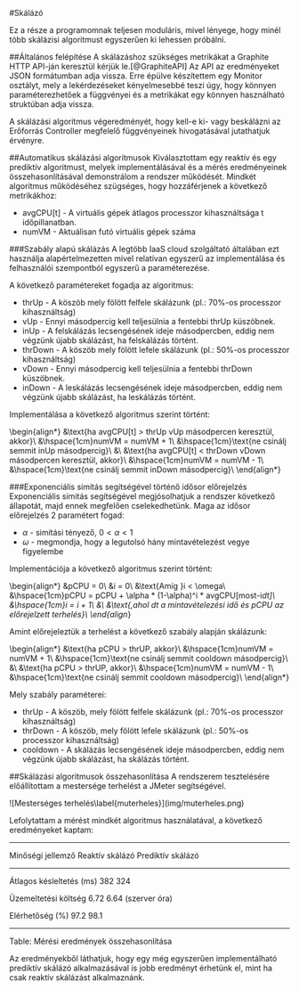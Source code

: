 #Skálázó

Ez a része a programomnak teljesen moduláris, mivel lényege, hogy minél több skálázisi algoritmust egyszerűen ki lehessen próbálni.

##Általános felépítése
A skálázáshoz szükséges metrikákat a Graphite HTTP API-ján keresztül kérjük le.[@GraphiteAPI] Az API az eredményeket JSON formátumban adja vissza. Erre épülve készítettem egy Monitor osztályt, mely a lekérdezéseket kényelmesebbé teszi úgy, hogy könnyen paraméterezhetőek a függvényei és a  metrikákat egy könnyen használható struktúban adja vissza.

A skálázási algoritmus végeredményét, hogy kell-e ki- vagy beskálázni az Erőforrás Controller megfelelő függvényeinek hivogatásával jutathatjuk érvényre.

##Automatikus skálázási algoritmusok
Kiválasztottam egy reaktív és egy prediktív algoritmust, melyek implementálásával és a mérés eredményeinek összehasonlításával demonstrálom a rendszer működését.
Mindkét algoritmus működéséhez szügséges, hogy hozzáférjenek a következő metrikákhoz:

* avgCPU[t] - A virtuális gépek átlagos processzor kihasználtsága t időpillanatban.
* numVM - Aktuálisan futó virtuális gépek száma

###Szabály alapú skálázás
A legtöbb IaaS cloud szolgáltató általában ezt használja alapértelmezetten mivel relatívan egyszerű az implementálása és felhasználói szempontból egyszerű a paraméterezése.


A következő paramétereket fogadja az algoritmus:

* thrUp - A köszöb mely fölött felfele skálázunk (pl.: 70%-os processzor kihasználtság)
* vUp - Ennyi másodpercig kell teljesülnia a fentebbi thrUp küszöbnek.
* inUp - A felskálázás lecsengésének ideje másodpercben, eddig nem végzünk újabb skálázást, ha felskálázás történt.
* thrDown - A köszöb mely fölött lefele skálázunk (pl.: 50%-os processzor kihasználtság)
* vDown - Ennyi másodpercig kell teljesülnia a fentebbi thrDown küszöbnek.
* inDown - A leskálázás lecsengésének ideje másodpercben, eddig nem végzünk újabb skálázást, ha leskálázás történt.

Implementálása a következő algoritmus szerint történt:

\begin{align*}
&\text{ha avgCPU[t] > thrUp vUp másodpercen keresztül, akkor}\\
&\hspace{1cm}numVM = numVM + 1\\
&\hspace{1cm}\text{ne csinálj semmit inUp másodpercig}\\
&\\
&\text{ha avgCPU[t] < thrDown vDown másodpercen keresztül, akkor}\\
&\hspace{1cm}numVM = numVM - 1\\
&\hspace{1cm}\text{ne csinálj semmit inDown másodpercig}\\
\end{align*}

###Exponenciális simítás segítségével történő idősor előrejelzés
Exponenciális simitás segítségével megjósolhatjuk a rendszer következő állapotát, majd ennek megfelően cselekedhetünk.
Maga az idősor előrejelzés 2 paramétert fogad:

* $\alpha$ - simítási tényező, $0 < \alpha < 1$
* $\omega$ - megmondja, hogy a legutolsó hány mintavételezést vegye figyelembe

Implementációja a következő algoritmus szerint történt:

\begin{align*}
&pCPU = 0\\
&i = 0\\
&\text{Amíg }i < \omega\\
&\hspace{1cm}pCPU = pCPU + \alpha * (1-\alpha)^i * avgCPU[most-i*dt]\\
&\hspace{1cm}i = i + 1\\
&\\
&\text{,ahol dt a mintavételezési idő és pCPU az előrejelzett terhelés}\\
\end{align*}

Amint előrejeleztük a terhelést a következő szabály alapján skálázunk:

\begin{align*}
&\text{ha pCPU > thrUP, akkor}\\
&\hspace{1cm}numVM = numVM + 1\\
&\hspace{1cm}\text{ne csinálj semmit cooldown másodpercig}\\
&\\
&\text{ha pCPU > thrUP, akkor}\\
&\hspace{1cm}numVM = numVM - 1\\
&\hspace{1cm}\text{ne csinálj semmit cooldown másodpercig}\\
\end{align*}

Mely szabály paraméterei:

* thrUp - A köszöb, mely fölött felfele skálázunk (pl.: 70%-os processzor kihasználtság)
* thrDown - A köszöb, mely fölött lefele skálázunk (pl.: 50%-os processzor kihasználtság)
* cooldown - A skálázás lecsengésének ideje másodpercben, eddig nem végzünk újabb skálázást, ha skálázás történt.

##Skálázási algoritmusok összehasonlítása
A rendszerem tesztelésére előállítottam a mestersége terhelést a JMeter segítségével.

<div id="muterheles">
![Mesterséges terhelés\label{muterheles}](img/muterheles.png)
</div>

Lefolytattam a mérést mindkét algoritmus használatával, a következő eredményeket kaptam:

--------------------------- ---------------- ------------------
Minőségi jellemző           Reaktív skálázó  Prediktív skálázó
--------------------------- ---------------- ------------------
Átlagos késleltetés (ms)    382              324

Üzemeltetési költség        6.72             6.64
(szerver óra)

Elérhetőség (%)             97.2             98.1
--------------------------- ---------------- ------------------

Table: Mérési eredmények összehasonlítása 

Az eredményekből láthatjuk, hogy egy még egyszerűen implementálható prediktív skálázó alkalmazásával is jobb eredményt érhetünk el, mint ha csak reaktív skálázást alkalmaznánk.


